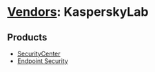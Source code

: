 # [Vendors](README.md): KasperskyLab

## Products

- [SecurityCenter](../products/a29a5331-583b-4153-8b07-20b3126b0d33.md)
- [Endpoint Security](../products/3e98366a-4ed2-459f-8602-631a174f4e18.md)
